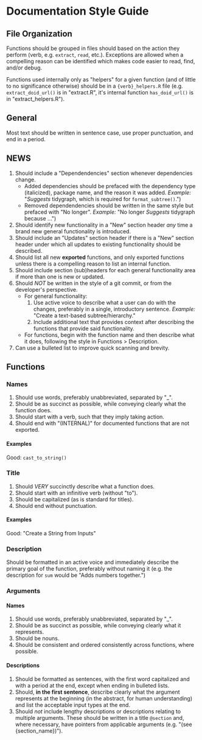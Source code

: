 # Documentation Style Guide

## File Organization
Functions should be grouped in files should based on the action they perform (verb, e.g. `extract`,
`read`, etc.). Exceptions are allowed when a compelling reason can be identified which makes code easier to read, find, and/or debug.

Functions used internally only as "helpers" for a given function (and of little to no significance otherwise) should be in a `{verb}_helpers.R` file (e.g. `extract_doid_url()` is in "extract.R", it's internal function `has_doid_url()` is in "extract_helpers.R").


## General
Most text should be written in sentence case, use proper punctuation, and end in a period.


## NEWS
1. Should include a "Dependendencies" section whenever dependencies change.
    - Added dependencies should be prefaced with the dependency type (italicized), package name, and the reason it was added. _Example:_ "_Suggests_ tidygraph, which is required for `format_subtree()`.")
    - Removed dependendencies should be written in the same style but prefaced with "No longer". _Example:_ "No longer _Suggests_ tidygraph because ...")
2. Should identify new functionality in a "New" section header _any_ time a brand new general functionality is introduced.
3. Should include an "Updates" section header if there is a "New" section header under which all updates to existing functionality should be described.
4. Should list all new **exported** functions, and only exported functions unless there is a compelling reason to list an internal function.
5. Should include section (sub)headers for each general functionality area if more than one is new or updated.
6. Should _NOT_ be written in the style of a git commit, or from the developer's perspective.
    - For general functionality:
        1. Use active voice to describe what a user can do with the changes, preferably in a single, introductory sentence. _Example:_ "Create a text-based subtree/hierarchy."
        2. Include additional text that provides context after describing the functions that provide said functionality.
    - For functions, begin with the function name and then describe what it does, following the style in Functions > Description.
7. Can use a bulleted list to improve quick scanning and brevity.


## Functions

### Names
1. Should use words, preferably unabbreviated, separated by "_".
2. Should be as succinct as possible, while conveying clearly what the function does.
3. Should start with a verb, such that they imply taking action.
4. Should end with "(INTERNAL)" for documented functions that are not exported.

#### Examples
Good: `cast_to_string()`


### Title
1. Should _VERY_ succinctly describe what a function does.
2. Should start with an infinitive verb (without "to").
3. Should be capitalized (as is standard for titles).
4. Should end without punctuation.

#### Examples
Good: "Create a String from Inputs"


### Description
Should be formatted in an active voice and immediately describe the primary goal of the function, preferably without naming it (e.g. the description for `sum` would be "Adds numbers together.")


### Arguments

#### Names
1. Should use words, preferably unabbreviated, separated by "_".
2. Should be as succinct as possible, while conveying clearly what it represents.
3. Should be nouns.
4. Should be consistent and ordered consistently across functions, where possible.

#### Descriptions
1. Should be formatted as sentences, with the first word capitalized and with a period at the end, except when ending in bulleted lists.
2. Should, **in the first sentence**, describe clearly what the argument represents at the beginning (in the abstract, for human understanding) and list the acceptable input types at the end.
3. Should _not_ include lengthy descriptions or descriptions relating to multiple arguments. These should be written in a title `@section` and, where necessary, have pointers from applicable arguments (e.g. "(see {section_name})").
